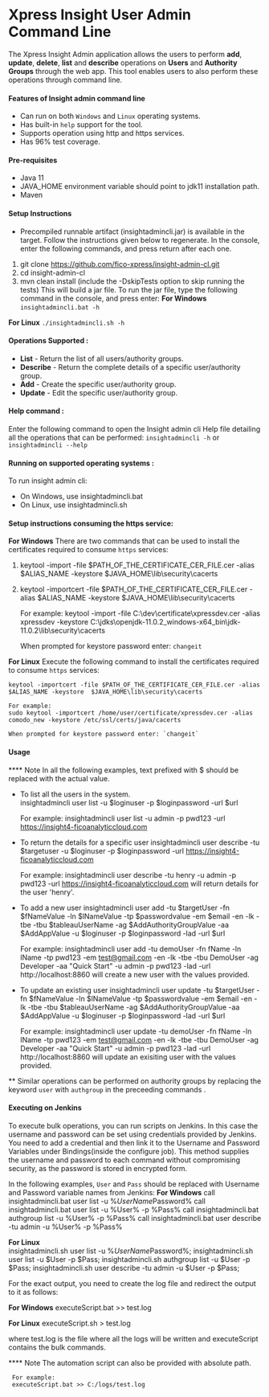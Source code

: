 # Xpress Insight User Admin Command Line

The Xpress Insight Admin application allows the users to perform **add**, **update**, **delete**, **list** and **describe** operations on **Users** and **Authority Groups** through the web app. This tool enables users to also perform these operations through command line.


#### Features of Insight admin command line 

* Can run on both `Windows` and `Linux` operating systems.
* Has built-in `help` support for the tool.
* Supports operation using http and https services.
* Has 96% test coverage.


#### Pre-requisites

* Java 11 
* JAVA_HOME environment variable should point to jdk11 installation path.
* Maven
 
 
#### Setup Instructions 
* Precompiled runnable artifact (insightadmincli.jar) is available in the target. Follow the instructions given below to regenerate.
In the console, enter the following commands, and press return after each one. 

1. git clone https://github.com/fico-xpress/insight-admin-cl.git
2. cd insight-admin-cl
3. mvn clean install (include the -DskipTests option to skip running the tests)
This will build a jar file. To run the jar file, type the following command in the console, and press enter:
**For Windows**
    `insightadmincli.bat -h`
    
**For Linux**
    `./insightadmincli.sh -h`      
   
    
#### Operations Supported :

* **List** - Return the list of all users/authority groups.
* **Describe** - Return the complete details of a specific user/authority group.
* **Add** - Create the specific user/authority group.
* **Update** - Edit the specific user/authority group.
	
#### Help command :
Enter the following command to open the Insight admin cli Help file detailing all the operations that can be performed:
`insightadmincli -h` or `insightadmincli --help`

#### Running on supported operating systems :
To run insight admin cli:
* On Windows, use insightadmincli.bat
* On Linux, use insightadmincli.sh


#### Setup instructions consuming the https service:
**For Windows**
There are two commands that can be used to install the certificates required to consume `https` services:
1)    keytool -import -file $PATH_OF_THE_CERTIFICATE_CER_FILE.cer -alias $ALIAS_NAME -keystore  $JAVA_HOME\lib\security\cacerts
2)    keytool -importcert -file $PATH_OF_THE_CERTIFICATE_CER_FILE.cer -alias $ALIAS_NAME -keystore  $JAVA_HOME\lib\security\cacerts

      For example:
      keytool -import -file C:\dev\certificate\xpressdev.cer -alias xpressdev -keystore  C:\jdks\openjdk-11.0.2_windows-x64_bin\jdk-11.0.2\lib\security\cacerts

	  When prompted for keystore password enter: `changeit`

**For Linux**
Execute the following command to install the certificates required to consume `https` services:

    keytool -importcert -file $PATH_OF_THE_CERTIFICATE_CER_FILE.cer -alias $ALIAS_NAME -keystore  $JAVA_HOME\lib\security\cacerts

    For example:
    sudo keytool -importcert /home/user/certificate/xpressdev.cer -alias comodo_new -keystore /etc/ssl/certs/java/cacerts

	When prompted for keystore password enter: `changeit`

#### Usage
**** Note
     In all the following examples, text prefixed with $ should be replaced with the actual value.
	 
* To list all the users in the system.        
  insightadmincli user list -u $loginuser -p $loginpassword -url $url        

  For example: 
  insightadmincli user list -u admin -p pwd123 -url https://insight4-ficoanalyticcloud.com

* To return the details for a specific user 
  insightadmincli user  describe -tu $targetuser -u $loginuser -p $loginpassword -url https://insight4-ficoanalyticcloud.com
  
  For example: 
  insightadmincli user describe -tu henry -u admin -p pwd123 -url https://insight4-ficoanalyticcloud.com will return details for the user 'henry'.        

* To add a new user 
  insightadmincli user add -tu $targetUser -fn $fNameValue -ln $lNameValue -tp $passwordvalue -em $email -en -lk -tbe -tbu $tableauUserName -ag $AddAuthorityGroupValue -aa $AddAppValue -u $loginuser -p $loginpassword -lad -url $url

  For example: 
  insightadmincli user add -tu demoUser -fn fName -ln lName -tp pwd123 -em test@gmail.com -en -lk -tbe -tbu DemoUser -ag Developer -aa "Quick Start" -u admin -p pwd123 -lad -url http://localhost:8860 will create a new user with the values provided.        

* To update an existing user
  insightadmincli user update -tu $targetUser -fn $fNameValue -ln $lNameValue -tp $passwordvalue -em $email -en -lk -tbe -tbu $tableauUserName -ag $AddAuthorityGroupValue -aa $AddAppValue -u $loginuser -p $loginpassword -lad -url $url

  For example:
  insightadmincli user update -tu demoUser -fn fName -ln lName -tp pwd123 -em test@gmail.com -en -lk -tbe -tbu DemoUser -ag Developer -aa "Quick Start" -u admin -p pwd123 -lad -url http://localhost:8860 will update an exisiting user with the values provided.        

** Similar operations can be performed on authority groups by replacing the keyword `user` with `authgroup` in the preceeding commands . 

      
#### Executing on Jenkins
To execute bulk operations, you can run scripts on Jenkins. In this case the username and password can be set using credentials provided by Jenkins.
You need to add a credential and then link it to the Username and Password Variables under Bindings(inside the configure job).
This method supplies the username and password to each command without compromising security, as the password is stored in encrypted form. 

In the following examples, `User` and `Pass` should be replaced with Username and Password variable names from Jenkins:
**For Windows**
call insightadmincli.bat user list -u %$UserName% -p %$Password%
call insightadmincli.bat user list -u %User% -p %Pass%
call insightadmincli.bat authgroup list -u %User% -p %Pass%
call insightadmincli.bat user describe -tu admin -u %User% -p %Pass%
    
**For Linux**	
insightadmincli.sh user list -u %$UserName% -p %$Password%;
insightadmincli.sh user list -u $User -p $Pass; 
insightadmincli.sh authgroup list -u $User -p $Pass;
insightadmincli.sh user describe -tu admin -u $User -p $Pass;

For the exact output, you need to create the log file and redirect the output to it as follows:
    
**For Windows**
    executeScript.bat >> test.log
	
**For Linux**
    executeScript.sh > test.log
	
where test.log is the file where all the logs will be written and executeScript contains the bulk commands.

**** Note
     The automation script can also be provided with absolute path.

     For example:
     executeScript.bat >> C:/logs/test.log
    
